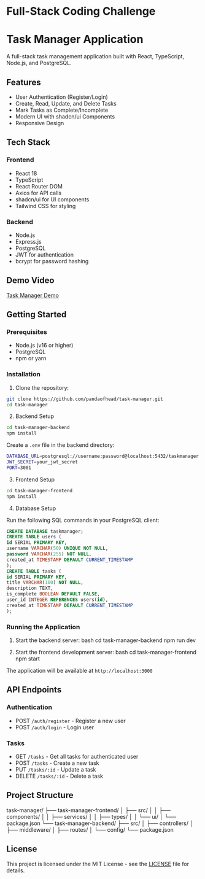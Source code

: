 # Full-Stack Coding Challenge

# Task Manager Application

A full-stack task management application built with React, TypeScript, Node.js, and PostgreSQL.

## Features

- User Authentication (Register/Login)
- Create, Read, Update, and Delete Tasks
- Mark Tasks as Complete/Incomplete
- Modern UI with shadcn/ui Components
- Responsive Design

## Tech Stack

### Frontend

- React 18
- TypeScript
- React Router DOM
- Axios for API calls
- shadcn/ui for UI components
- Tailwind CSS for styling

### Backend

- Node.js
- Express.js
- PostgreSQL
- JWT for authentication
- bcrypt for password hashing

## Demo Video

[Task Manager Demo](https://www.loom.com/share/fbef3fb345e442c6a77b9401b1701600?sid=c2951767-5186-4c77-b2e9-6b967d162adb)

## Getting Started

### Prerequisites

- Node.js (v16 or higher)
- PostgreSQL
- npm or yarn

### Installation

1. Clone the repository:

```bash
git clone https://github.com/pandaofhead/task-manager.git
cd task-manager
```

2. Backend Setup

```bash
cd task-manager-backend
npm install
```

Create a `.env` file in the backend directory:

```bash
DATABASE_URL=postgresql://username:password@localhost:5432/taskmanager
JWT_SECRET=your_jwt_secret
PORT=3001
```

3. Frontend Setup

```bash
cd task-manager-frontend
npm install
```

4. Database Setup

Run the following SQL commands in your PostgreSQL client:

```sql
CREATE DATABASE taskmanager;
CREATE TABLE users (
id SERIAL PRIMARY KEY,
username VARCHAR(50) UNIQUE NOT NULL,
password VARCHAR(255) NOT NULL,
created_at TIMESTAMP DEFAULT CURRENT_TIMESTAMP
);
CREATE TABLE tasks (
id SERIAL PRIMARY KEY,
title VARCHAR(100) NOT NULL,
description TEXT,
is_complete BOOLEAN DEFAULT FALSE,
user_id INTEGER REFERENCES users(id),
created_at TIMESTAMP DEFAULT CURRENT_TIMESTAMP
);
```

### Running the Application

1. Start the backend server:
   bash
   cd task-manager-backend
   npm run dev

2. Start the frontend development server:
   bash
   cd task-manager-frontend
   npm start

The application will be available at `http://localhost:3000`

## API Endpoints

### Authentication

- POST `/auth/register` - Register a new user
- POST `/auth/login` - Login user

### Tasks

- GET `/tasks` - Get all tasks for authenticated user
- POST `/tasks` - Create a new task
- PUT `/tasks/:id` - Update a task
- DELETE `/tasks/:id` - Delete a task

## Project Structure

task-manager/
├── task-manager-frontend/
│ ├── src/
│ │ ├── components/
│ │ ├── services/
│ │ ├── types/
│ │ └── ui/
│ └── package.json
└── task-manager-backend/
├── src/
│ ├── controllers/
│ ├── middleware/
│ ├── routes/
│ └── config/
└── package.json

## License

This project is licensed under the MIT License - see the [LICENSE](LICENSE) file for details.
